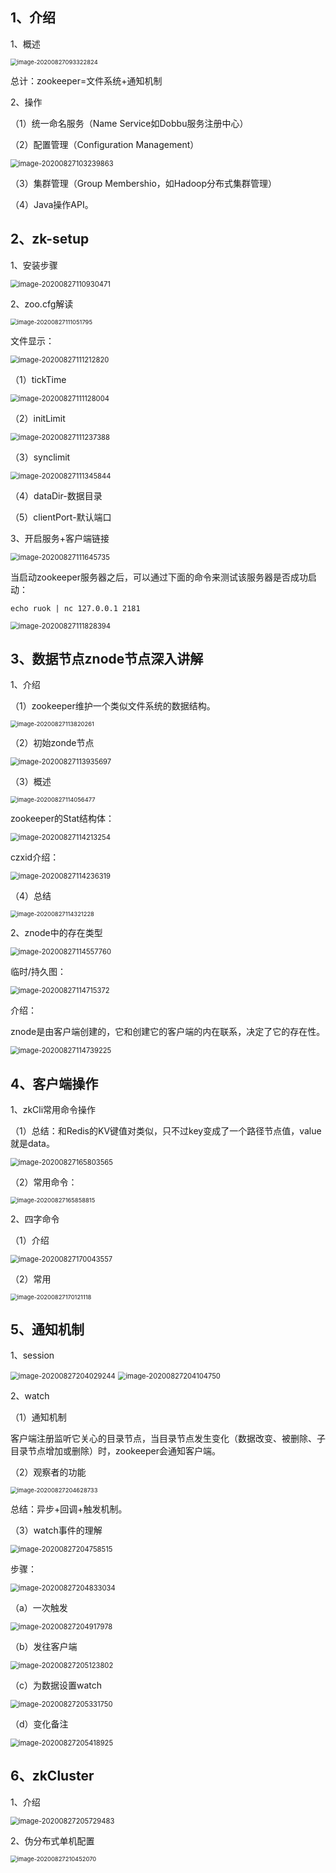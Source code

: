 ## 1、介绍

1、概述

<img src="Zookeeper学习3-周阳.assets/image-20200827093322824.png" alt="image-20200827093322824" style="zoom:67%;" />

总计：zookeeper=文件系统+通知机制

2、操作

（1）统一命名服务（Name Service如Dobbu服务注册中心）

（2）配置管理（Configuration Management）

<img src="Zookeeper学习3-周阳.assets/image-20200827103239863.png" alt="image-20200827103239863" style="zoom:80%;" />

（3）集群管理（Group Membershio，如Hadoop分布式集群管理）

（4）Java操作API。

## 2、zk-setup

1、安装步骤

<img src="Zookeeper学习3-周阳.assets/image-20200827110930471.png" alt="image-20200827110930471" style="zoom:80%;" />

2、zoo.cfg解读

<img src="Zookeeper学习3-周阳.assets/image-20200827111051795.png" alt="image-20200827111051795" style="zoom:67%;" />

文件显示：

<img src="Zookeeper学习3-周阳.assets/image-20200827111212820.png" alt="image-20200827111212820" style="zoom:80%;" />

（1）tickTime

<img src="Zookeeper学习3-周阳.assets/image-20200827111128004.png" alt="image-20200827111128004" style="zoom:80%;" />

（2）initLimit

<img src="Zookeeper学习3-周阳.assets/image-20200827111237388.png" alt="image-20200827111237388" style="zoom:80%;" />

（3）synclimit

<img src="Zookeeper学习3-周阳.assets/image-20200827111345844.png" alt="image-20200827111345844" style="zoom:80%;" />

（4）dataDir-数据目录

（5）clientPort-默认端口

3、开启服务+客户端链接

<img src="Zookeeper学习3-周阳.assets/image-20200827111645735.png" alt="image-20200827111645735" style="zoom:80%;" />

​		当启动zookeeper服务器之后，可以通过下面的命令来测试该服务器是否成功启动：

```shell
echo ruok | nc 127.0.0.1 2181
```

<img src="Zookeeper学习3-周阳.assets/image-20200827111828394.png" alt="image-20200827111828394" style="zoom:80%;" />

## 3、数据节点znode节点深入讲解

1、介绍

（1）zookeeper维护一个类似文件系统的数据结构。

<img src="Zookeeper学习3-周阳.assets/image-20200827113820261.png" alt="image-20200827113820261" style="zoom: 67%;" />

（2）初始zonde节点

<img src="Zookeeper学习3-周阳.assets/image-20200827113935697.png" alt="image-20200827113935697" style="zoom:80%;" />

（3）概述

<img src="Zookeeper学习3-周阳.assets/image-20200827114056477.png" alt="image-20200827114056477" style="zoom:67%;" />

zookeeper的Stat结构体：

<img src="Zookeeper学习3-周阳.assets/image-20200827114213254.png" alt="image-20200827114213254" style="zoom:80%;" />

czxid介绍：

<img src="Zookeeper学习3-周阳.assets/image-20200827114236319.png" alt="image-20200827114236319" style="zoom:80%;" />

（4）总结

<img src="Zookeeper学习3-周阳.assets/image-20200827114321228.png" alt="image-20200827114321228" style="zoom:67%;" />

2、znode中的存在类型

<img src="Zookeeper学习3-周阳.assets/image-20200827114557760.png" alt="image-20200827114557760" style="zoom:80%;" />

临时/持久图：

<img src="Zookeeper学习3-周阳.assets/image-20200827114715372.png" alt="image-20200827114715372" style="zoom:80%;" />

介绍：

​		znode是由客户端创建的，它和创建它的客户端的内在联系，决定了它的存在性。

<img src="Zookeeper学习3-周阳.assets/image-20200827114739225.png" alt="image-20200827114739225" style="zoom:80%;" />

## 4、客户端操作

1、zkCli常用命令操作

（1）总结：和Redis的KV键值对类似，只不过key变成了一个路径节点值，value就是data。

<img src="Zookeeper学习3-周阳.assets/image-20200827165803565.png" alt="image-20200827165803565" style="zoom:80%;" />

（2）常用命令：

<img src="Zookeeper学习3-周阳.assets/image-20200827165858815.png" alt="image-20200827165858815" style="zoom:67%;" />

2、四字命令

（1）介绍

<img src="Zookeeper学习3-周阳.assets/image-20200827170043557.png" alt="image-20200827170043557" style="zoom:80%;" />

（2）常用

<img src="Zookeeper学习3-周阳.assets/image-20200827170121118.png" alt="image-20200827170121118" style="zoom:67%;" />

## 5、通知机制

1、session

<img src="Zookeeper学习3-周阳.assets/image-20200827204029244.png" alt="image-20200827204029244" style="zoom:80%;" />

<img src="Zookeeper学习3-周阳.assets/image-20200827204104750.png" alt="image-20200827204104750" style="zoom:80%;" />

2、watch

（1）通知机制

客户端注册监听它关心的目录节点，当目录节点发生变化（数据改变、被删除、子目录节点增加或删除）时，zookeeper会通知客户端。

（2）观察者的功能

<img src="Zookeeper学习3-周阳.assets/image-20200827204628733.png" alt="image-20200827204628733" style="zoom:67%;" />

总结：异步+回调+触发机制。

（3）watch事件的理解

<img src="Zookeeper学习3-周阳.assets/image-20200827204758515.png" alt="image-20200827204758515" style="zoom:80%;" />

步骤：

<img src="Zookeeper学习3-周阳.assets/image-20200827204833034.png" alt="image-20200827204833034" style="zoom:80%;" />

（a）一次触发

<img src="Zookeeper学习3-周阳.assets/image-20200827204917978.png" alt="image-20200827204917978" style="zoom:80%;" />

（b）发往客户端

<img src="Zookeeper学习3-周阳.assets/image-20200827205123802.png" alt="image-20200827205123802" style="zoom:80%;" />

（c）为数据设置watch

<img src="Zookeeper学习3-周阳.assets/image-20200827205331750.png" alt="image-20200827205331750" style="zoom:80%;" />

（d）变化备注

<img src="Zookeeper学习3-周阳.assets/image-20200827205418925.png" alt="image-20200827205418925" style="zoom:80%;" />

## 6、zkCluster

1、介绍

<img src="Zookeeper学习3-周阳.assets/image-20200827205729483.png" alt="image-20200827205729483" style="zoom:80%;" />

2、伪分布式单机配置

<img src="Zookeeper学习3-周阳.assets/image-20200827210452070.png" alt="image-20200827210452070" style="zoom:67%;" />